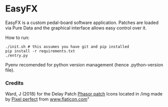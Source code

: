 # EasyFX

EasyFX is a custom pedal-board software application. Patches are loaded via Pure Data and the graphical interface allows easy control over it.

How to run:

```shell
./init.sh # this assumes you have git and pip installed
pip install -r requirements.txt
./entry.py
```

Pyenv recomended for python version management (hence .python-version file).

### Credits

Ward, J (2018) for the Delay Patch
[Phasor patch](https://guitarextended.wordpress.com/2011/12/28/phaserchorus-effect-with-pure-data/)
Icons located in /img made by [Pixel perfect](https://www.flaticon.com/authors/pixel-perfect) from www.flaticon.com"